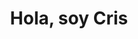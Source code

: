 <div align="center">
    <h1 font-family="'Times New Roman', Times, serif" background-color: rgb(82, 24, 136)>Hola, soy Cris</h1>
</div>
<img src="https://www.bwallpaperhd.com/wp-content/uploads/2018/09/GustavKlimt.jpg" alt="">

   
<!--
**CrisJeipy/CrisJeipy** is a ✨ _special_ ✨ repository because its `README.md` (this file) appears on your GitHub profile.

Here are some ideas to get you started:

- 🔭 I’m currently working on ...
- 🌱 I’m currently learning ...
- 👯 I’m looking to collaborate on ...
- 🤔 I’m looking for help with ...
- 💬 Ask me about ...
- 📫 How to reach me: ...
- 😄 Pronouns: ...
- ⚡ Fun fact: ...
-->
